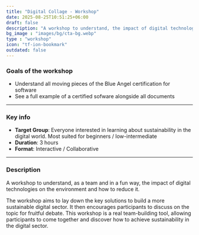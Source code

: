 ```yaml
---
title: "Digital Collage - Workshop"
date: 2025-08-25T10:51:25+06:00
draft: false
description: "A workshop to understand, the impact of digital technologies on the environment and how to reduce it."
bg_image : "images/bg/cta-bg.webp"
type : "workshop"
icon: "tf-ion-bookmark"
outdated: false
---
```



### Goals of the workshop

- Understand all moving pieces of the Blue Angel certification for software
- See a full example of a certified sofware alongside all documents

---


### Key info
- **Target Group**: Everyone interested in learning about sustainability in the digital world. Most suited for beginners / low-intermediate
- **Duration**: 3 hours
- **Format**: Interactive / Collaborative

---



### Description

A workshop to understand, as a team and in a fun way, the impact of digital technologies on the environment and how to reduce it.

The workshop aims to lay down the key solutions to build a more sustainable digital sector. It then encourages participants to discuss on the topic for fruitful debate. This workshop is a real team-building tool, allowing participants to come together and discover how to achieve sustainability in the digital sector.